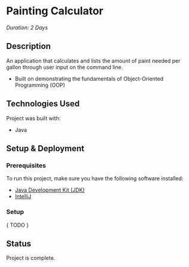 # Painting Calculator
_Duration: 2 Days_

## Description
An application that calculates and lists the amount of paint needed per gallon through user input on the command line.
- Built on demonstrating the fundamentals of Object-Oriented Programming (OOP)

## Technologies Used
Project was built with:
- Java

## Setup & Deployment

### Prerequisites
To run this project, make sure you have the following software installed:

- [Java Development Kit (JDK)](https://www.oracle.com/java/technologies/)
- [IntelliJ](https://www.jetbrains.com/idea/)

### Setup
{ TODO }

## Status
Project is complete.
